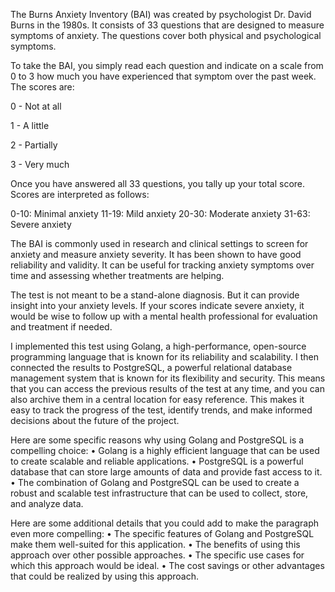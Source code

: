 The Burns Anxiety Inventory (BAI) was created by psychologist Dr. David Burns in the 1980s. It consists of 33 questions that are designed to measure symptoms of anxiety. The questions cover both physical and psychological symptoms.

To take the BAI, you simply read each question and indicate on a scale from 0 to 3 how much you have experienced that symptom over the past week. The scores are:

0 - Not at all

1 - A little

2 - Partially

3 - Very much

Once you have answered all 33 questions, you tally up your total score. Scores are interpreted as follows:

0-10: Minimal anxiety
11-19: Mild anxiety
20-30: Moderate anxiety
31-63: Severe anxiety

The BAI is commonly used in research and clinical settings to screen for anxiety and measure anxiety severity. It has been shown to have good reliability and validity. It can be useful for tracking anxiety symptoms over time and assessing whether treatments are helping.

The test is not meant to be a stand-alone diagnosis. But it can provide insight into your anxiety levels. If your scores indicate severe anxiety, it would be wise to follow up with a mental health professional for evaluation and treatment if needed.

I implemented this test using Golang, a high-performance, open-source programming language that is known for its reliability and scalability. I then connected the results to PostgreSQL, a powerful relational database management system that is known for its flexibility and security. This means that you can access the previous results of the test at any time, and you can also archive them in a central location for easy reference. This makes it easy to track the progress of the test, identify trends, and make informed decisions about the future of the project.

Here are some specific reasons why using Golang and PostgreSQL is a compelling choice:
 • Golang is a highly efficient language that can be used to create scalable and reliable applications.
 • PostgreSQL is a powerful database that can store large amounts of data and provide fast access to it.
 • The combination of Golang and PostgreSQL can be used to create a robust and scalable test infrastructure that can be used to collect, store, and analyze data.
 
Here are some additional details that you could add to make the paragraph even more compelling:
 • The specific features of Golang and PostgreSQL make them well-suited for this application.
 • The benefits of using this approach over other possible approaches.
 • The specific use cases for which this approach would be ideal.
 • The cost savings or other advantages that could be realized by using this approach.
